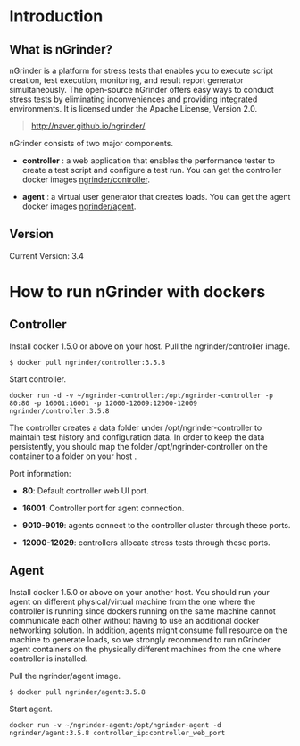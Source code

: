 Introduction
==========

What is nGrinder?
---------

nGrinder is a platform for stress tests that enables you to execute script creation, test execution, monitoring, and result report generator simultaneously. The open-source nGrinder offers easy ways to conduct stress tests by eliminating inconveniences and providing integrated environments. It is licensed under the Apache License, Version 2.0.

> http://naver.github.io/ngrinder/

nGrinder consists of two major components. 

* __controller__ : a web application that enables the performance tester to create a test script and configure a test run. You can get the controller docker images [ngrinder/controller](https://registry.hub.docker.com/r/ngrinder/controller).

* __agent__ : a virtual user generator that creates loads. You can get the agent docker images [ngrinder/agent](https://registry.hub.docker.com/r/ngrinder/agent).

Version
---------
Current Version: 3.4

How to run nGrinder with dockers
===========================

Controller
------------ 
Install docker 1.5.0 or above  on your host.
Pull the ngrinder/controller image.

```
$ docker pull ngrinder/controller:3.5.8
```

Start controller.

```
docker run -d -v ~/ngrinder-controller:/opt/ngrinder-controller -p 80:80 -p 16001:16001 -p 12000-12009:12000-12009 ngrinder/controller:3.5.8
``` 

The controller creates a data folder under /opt/ngrinder-controller to maintain test history and configuration data. In order to keep the data persistently, you should map the folder /opt/ngrinder-controller on the container to a folder on your host . 

Port information:

* __80__: Default controller web UI port.

* __16001__: Controller port for agent connection.

* __9010-9019__: agents connect to the controller cluster through these ports.

* __12000-12029__: controllers allocate stress tests through these ports.


Agent
--------
Install docker 1.5.0 or above on your another host. You should run your agent on different physical/virtual machine from the one where the controller is running since dockers running on the same machine cannot communicate each other without having to use an additional docker networking solution. In addition, agents might consume full resource on the machine to generate loads, so we strongly recommend to run nGrinder agent containers on the physically different machines from the one where controller is installed. 

Pull the ngrinder/agent image.

```
$ docker pull ngrinder/agent:3.5.8
```

Start agent.

```
docker run -v ~/ngrinder-agent:/opt/ngrinder-agent -d ngrinder/agent:3.5.8 controller_ip:controller_web_port
``` 
